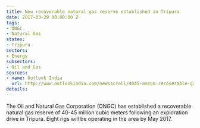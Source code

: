 ```yaml
---
title: New recoverable natural gas reserve established in Tripura
date: 2017-03-29 00:00:00 Z
tags:
- ONGC
- Natural Gas
states:
- Tripura
sectors:
- Energy
subsectors:
- Oil and Gas
sources:
- name: Outlook India
  url: http://www.outlookindia.com/newsscroll/4045-mmscm-recoverable-gas-reserve-established-in-tripura/1015068
details: 
---
```


The Oil and Natural Gas Corporation (ONGC) has established a recoverable natural gas reserve of 40-45 million cubic meters following an exploration drive in Tripura. Eight rigs will be operating in the area by May 2017.
